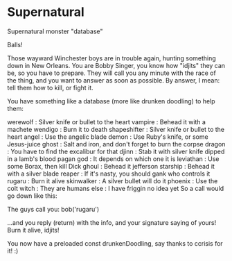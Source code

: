 # Supernatural
Supernatural monster "database"

Balls!

Those wayward Winchester boys are in trouble again, hunting something down in New Orleans. You are Bobby Singer, you know how "idjits" they can be, so you have to prepare. They will call you any minute with the race of the thing, and you want to answer as soon as possible. By answer, I mean: tell them how to kill, or fight it.

You have something like a database (more like drunken doodling) to help them:

werewolf : Silver knife or bullet to the heart
vampire : Behead it with a machete
wendigo : Burn it to death
shapeshifter : Silver knife or bullet to the heart
angel : Use the angelic blade
demon : Use Ruby's knife, or some Jesus-juice
ghost : Salt and iron, and don't forget to burn the corpse
dragon : You have to find the excalibur for that
djinn : Stab it with silver knife dipped in a lamb's blood
pagan god : It depends on which one it is
leviathan : Use some Borax, then kill Dick
ghoul : Behead it
jefferson starship : Behead it with a silver blade
reaper : If it's nasty, you should gank who controls it
rugaru : Burn it alive
skinwalker : A silver bullet will do it
phoenix : Use the colt
witch : They are humans
else : I have friggin no idea yet
So a call would go down like this:

The guys call you: bob('rugaru')

...and you reply (return) with the info, and your signature saying of yours! Burn it alive, idjits!

You now have a preloaded const drunkenDoodling, say thanks to ccrisis for it! :)
